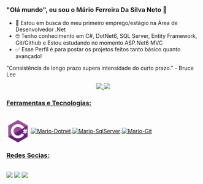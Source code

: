 ### "Olá mundo", eu sou o Mário Ferreira Da Silva Neto 👋

- 🔭 Estou em busca do meu primeiro emprego/estágio na Área de Desenvolvedor .Net
- 🤓 Tenho conhecimento em C#, DotNet6, SQL Server, Entity Framework, Git/Github e Estou estudando no momento ASP.Net6 MVC
- ✅ Esse Perfil é para postar os projetos feitos tanto básico quanto avançado!

"Consistência de longo prazo supera intensidade do curto prazo." - Bruce Lee

 <div align="center">
  <a href="https://github.com/mariofneto">
  <img height="180em" src="https://streak-stats.demolab.com?user=mariofneto&theme=dracula&date_format=j%20M%5B%20Y%5D"/>
  <!-- <img height="180em" src="https://github-readme-stats.vercel.app/api?username=mariofneto&show_icons=true&theme=dracula&include_all_commits=true&count_private=true"/> -->
  <img height="180em" src="https://github-readme-stats.vercel.app/api/top-langs/?username=mariofneto&layout=compact&langs_count=7&theme=dracula"/>
</div>
 
 ### Ferramentas e Tecnologias:
 <div style="display: inline"><br>
  <img style="width: 60px;" align="center" alt="Mario-Csharp" src="https://raw.githubusercontent.com/devicons/devicon/master/icons/csharp/csharp-original.svg"/>
  <img style="width: 60px;" align="center" alt="Mario-Dotnet" src="https://cdn.jsdelivr.net/gh/devicons/devicon/icons/dot-net/dot-net-original.svg"/>
  <img style="width: 60px;" align="center" alt="Mario-SqlServer" src="https://cdn.jsdelivr.net/gh/devicons/devicon/icons/microsoftsqlserver/microsoftsqlserver-plain-wordmark.svg"/>    
  <img style="width: 60px;" align="center" alt="Mario-Git" src="https://cdn.jsdelivr.net/gh/devicons/devicon/icons/git/git-original.svg"/>
</div><br>

  
  
### Redes Socias:
<div><br>
  <a href="https://www.linkedin.com/in/mariofneto/?_l=pt_BR" target="_blank"><img src="https://img.shields.io/badge/-LinkedIn-%230077B5?style=for-the-badge&logo=linkedin&logoColor=white" target="_blank"></a>
 <a href = "marioo.netoo3@gmail.com"><img src="https://img.shields.io/badge/-Gmail-%23333?style=for-the-badge&logo=gmail&logoColor=white" target="_blank"></a>
  <a href="https://instagram.com/_mariofneto" target="_blank"><img src="https://img.shields.io/badge/-Instagram-%23E4405F?style=for-the-badge&logo=instagram&logoColor=white" target="_blank"></a>
  
  
 
